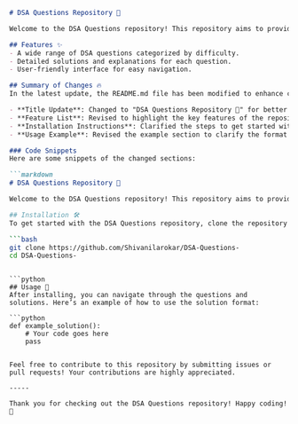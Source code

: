 ```markdown
# DSA Questions Repository 🚀

Welcome to the DSA Questions repository! This repository aims to provide a comprehensive collection of Data Structures and Algorithms (DSA) questions to help you prepare for technical interviews and enhance your problem-solving skills.

## Features ✨
- A wide range of DSA questions categorized by difficulty.
- Detailed solutions and explanations for each question.
- User-friendly interface for easy navigation.

## Summary of Changes 🔥
In the latest update, the README.md file has been modified to enhance clarity and improve user engagement. The following changes were made:

- **Title Update**: Changed to "DSA Questions Repository 🚀" for better clarity.
- **Feature List**: Revised to highlight the key features of the repository.
- **Installation Instructions**: Clarified the steps to get started with the repository.
- **Usage Example**: Revised the example section to clarify the format of solutions.

### Code Snippets
Here are some snippets of the changed sections:

```markdown
# DSA Questions Repository 🚀

Welcome to the DSA Questions repository! This repository aims to provide a comprehensive collection of Data Structures and Algorithms (DSA) questions to help you prepare for technical interviews and enhance your problem-solving skills.
```

```bash
## Installation 🛠️
To get started with the DSA Questions repository, clone the repository and follow the installation instructions:

```bash
git clone https://github.com/Shivanilarokar/DSA-Questions-
cd DSA-Questions-
```
```

```python
## Usage 📖
After installing, you can navigate through the questions and solutions. Here’s an example of how to use the solution format:

```python
def example_solution():
    # Your code goes here
    pass
```
```

Feel free to contribute to this repository by submitting issues or pull requests! Your contributions are highly appreciated.

-----

Thank you for checking out the DSA Questions repository! Happy coding! 🎉
```